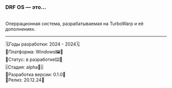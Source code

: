<h3>DRF OS — это...</h3><br>
Оперрационная система, разрабатываемая на TurboWarp и еë дополнениях.
<hr>
🗓Годы разработки: 2024 - 2024🗓<br>
🧱Платформа: Windows🖼🧱<br>
📱Статус: в разработке⌨️📱<br>
🎚Стадия: alpha💾🎚<br>
🧰Разработка  версии: 0.1.0🧰<br>
📲Релиз: 20.12.24📲
